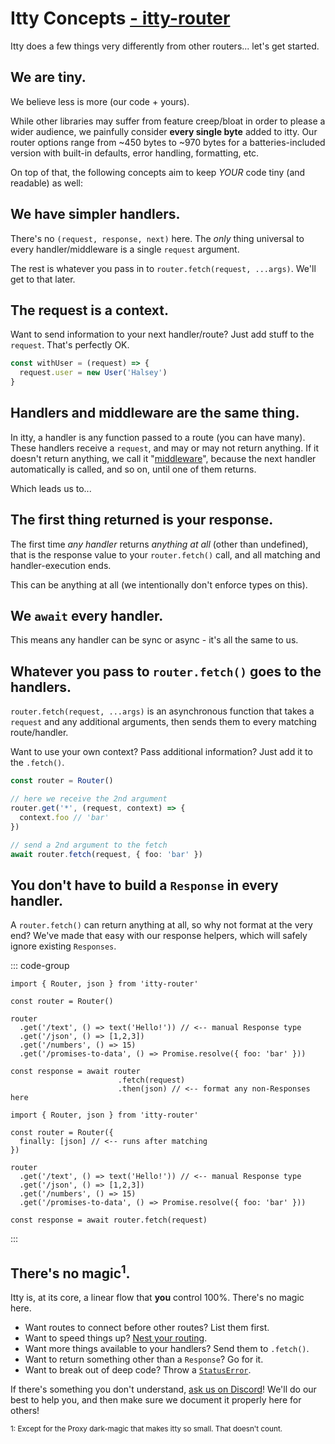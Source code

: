 # Itty Concepts <u>- itty-router</u>

Itty does a few things very differently from other routers... let's get started.

## We are tiny.

We believe less is more (our code + yours).

While other libraries may suffer from feature creep/bloat in order to please a wider audience, we painfully consider **every single byte** added to itty. Our router options range from ~450 bytes to ~970 bytes for a batteries-included version with built-in defaults, error handling, formatting, etc.

On top of that, the following concepts aim to keep *YOUR* code tiny (and readable) as well:

## We have simpler handlers.

There's no `(request, response, next)` here.  The *only* thing universal to every handler/middleware is a single `request` argument.  

The rest is whatever you pass in to `router.fetch(request, ...args)`.  We'll get to that later.

## The request is a context.

Want to send information to your next handler/route?  Just add stuff to the `request`.  That's perfectly OK.

```ts
const withUser = (request) => {
  request.user = new User('Halsey')
}
```

## Handlers and middleware are the same thing.

In itty, a handler is any function passed to a route (you can have many).  These handlers receive a `request`, and may or may not return anything.  If it doesn't return anything, we call it "[middleware](/itty-router/middleware/)", because the next handler automatically is called, and so on, until one of them returns.

Which leads us to...

## The first thing returned is your response.

The first time *any handler* returns *anything at all* (other than undefined), that is the response value to your `router.fetch()` call, and all matching and handler-execution ends.

This can be anything at all (we intentionally don't enforce types on this).

## We `await` every handler.

This means any handler can be sync or async - it's all the same to us.

## Whatever you pass to `router.fetch()` goes to the handlers.

`router.fetch(request, ...args)` is an asynchronous function that takes a `request` and any additional arguments, then sends them to every matching route/handler.

Want to use your own context? Pass additional information? Just add it to the `.fetch()`.

```ts
const router = Router()

// here we receive the 2nd argument
router.get('*', (request, context) => {
  context.foo // 'bar'
})

// send a 2nd argument to the fetch
await router.fetch(request, { foo: 'bar' })
```

## You don't have to build a `Response` in every handler.

A `router.fetch()` can return anything at all, so why not format at the very end?  We've made that easy with our response helpers, which will safely ignore existing `Responses`.

::: code-group

```ts[Using the Promise Chain]
import { Router, json } from 'itty-router'

const router = Router()

router
  .get('/text', () => text('Hello!')) // <-- manual Response type
  .get('/json', () => [1,2,3])
  .get('/numbers', () => 15)
  .get('/promises-to-data', () => Promise.resolve({ foo: 'bar' }))

const response = await router
                        .fetch(request)
                        .then(json) // <-- format any non-Responses here
```

```ts[Using Router stages]
import { Router, json } from 'itty-router'

const router = Router({
  finally: [json] // <-- runs after matching
})

router
  .get('/text', () => text('Hello!')) // <-- manual Response type
  .get('/json', () => [1,2,3])
  .get('/numbers', () => 15)
  .get('/promises-to-data', () => Promise.resolve({ foo: 'bar' }))

const response = await router.fetch(request)
```

:::

## There's no magic<sup>1</sup>.

Itty is, at its core, a linear flow that **you** control 100%. There's no magic here.

- Want routes to connect before other routes?  List them first.  
- Want to speed things up?  [Nest your routing](/itty-router/nesting).  
- Want more things available to your handlers? Send them to `.fetch()`.
- Want to return something other than a `Response`?  Go for it.
- Want to break out of deep code?  Throw a [`StatusError`](/itty-router/api#statuserror).

If there's something you don't understand, [ask us on Discord](https://discord.gg/53vyrZAu9u)!  We'll do our best to help you, and then make sure we document it properly here for others!

<sub>1: Except for the Proxy dark-magic that makes itty so small. That doesn't count.</sub>
